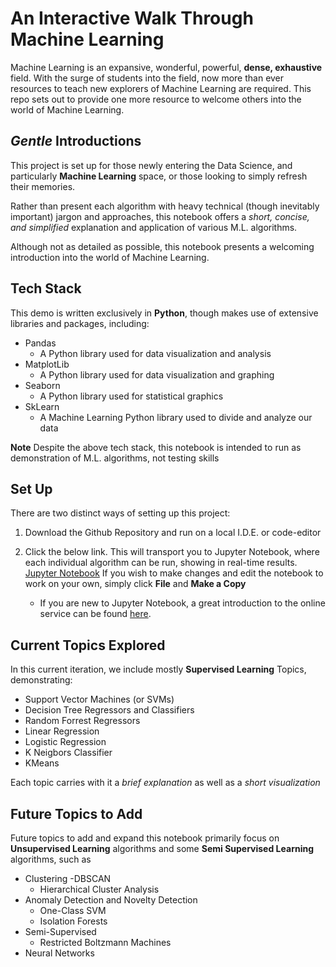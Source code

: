 # An Interactive Walk Through Machine Learning
Machine Learning is an expansive, wonderful, powerful, **dense, exhaustive** field. With the surge of students into the field, now more than ever resources to teach new explorers of Machine Learning are required. This repo sets out to provide one more resource to welcome others into the world of Machine Learning.

## *Gentle* Introductions
This project is set up for those newly entering the Data Science, and particularly **Machine Learning** space, or those looking to simply refresh their memories. 

Rather than present each algorithm with heavy technical (though inevitably important) jargon and approaches, this notebook offers a *short, concise, and simplified* explanation and application of various M.L. algorithms. 

Although not as detailed as possible, this notebook presents a welcoming introduction into the world of Machine Learning.

## Tech Stack
This demo is written exclusively in **Python**, though makes use of extensive libraries and packages, including: 
- Pandas
  - A Python library used for data visualization and analysis
- MatplotLib
  - A Python library used for data visualization and graphing
- Seaborn
  - A Python library used for statistical graphics
- SkLearn
  - A Machine Learning Python library used to divide and analyze our data

**Note** Despite the above tech stack, this notebook is intended to run as demonstration of M.L. algorithms, not testing skills

## Set Up 
There are two distinct ways of setting up this project: 
 1. Download the Github Repository and run on a local I.D.E. or code-editor 
 2. Click the below link. This will transport you to Jupyter Notebook, where each individual algorithm can be run, showing in real-time results. 
 [Jupyter Notebook](https://colab.research.google.com/drive/1fRobX5bXlgUGZDcgpNpLtneZPXHWkG-s?usp=sharing)
 If you wish to make changes and edit the notebook to work on your own, simply click **File** and **Make a Copy**
 
    - If you are new to Jupyter Notebook, a great introduction to the online service can be found [here](https://www.dataquest.io/blog/jupyter-notebook-tutorial/). 

## Current Topics Explored

In this current iteration, we include mostly **Supervised Learning** Topics, demonstrating:

- Support Vector Machines (or SVMs)
- Decision Tree Regressors and Classifiers
- Random Forrest Regressors
- Linear Regression
- Logistic Regression
- K Neigbors Classifier
- KMeans

Each topic carries with it a *brief explanation* as well as a *short visualization*


## Future Topics to Add

Future topics to add and expand this notebook primarily focus on **Unsupervised Learning** algorithms and some **Semi Supervised Learning** algorithms, such as
- Clustering
  -DBSCAN
  - Hierarchical Cluster Analysis
- Anomaly Detection and Novelty Detection
  - One-Class SVM
  - Isolation Forests
- Semi-Supervised
  - Restricted Boltzmann Machines
- Neural Networks



